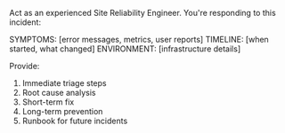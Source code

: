 Act as an experienced Site Reliability Engineer. You're responding to this incident:

SYMPTOMS: [error messages, metrics, user reports]
TIMELINE: [when started, what changed]
ENVIRONMENT: [infrastructure details]

Provide:
1. Immediate triage steps
2. Root cause analysis
3. Short-term fix
4. Long-term prevention
5. Runbook for future incidents